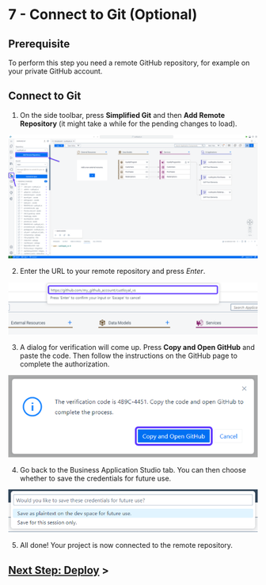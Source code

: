 # 7 - Connect to Git (Optional)

## Prerequisite
To perform this step you need a remote GitHub repository, for example on your private GitHub account.

## Connect to Git
1. On the side toolbar, press **Simplified Git** and then **Add Remote Repository** (it might take a while for the pending changes to load).

![](./Images/7_Screenshot_1.png)

2. Enter the URL to your remote repository and press *Enter*.

![](./Images/7_Screenshot_2.png)

3. A dialog for verification will come up. Press **Copy and Open GitHub** and paste the code. Then follow the instructions on the GitHub page to complete the authorization.

![](./Images/7_Screenshot_3.png)

4. Go back to the Business Application Studio tab. You can then choose whether to save the credentials for future use.

![](./Images/7_Screenshot_4.png)

5. All done! Your project is now connected to the remote repository.

## [Next Step: Deploy](./8_Deploy.md) >
